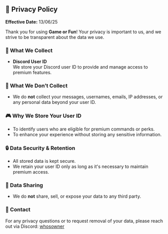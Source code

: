 ## 📜 Privacy Policy

**Effective Date:** 13/06/25

Thank you for using **Game or Fun**! Your privacy is important to us, and we strive to be transparent about the data we use.

### 🔐 What We Collect
- **Discord User ID**  
  We store your Discord user ID to provide and manage access to premium features.

### 🚫 What We Don’t Collect
- We do **not** collect your messages, usernames, emails, IP addresses, or any personal data beyond your user ID.

### 🎮 Why We Store Your User ID
- To identify users who are eligible for premium commands or perks.
- To enhance your experience without storing any sensitive information.

### 🔒 Data Security & Retention
- All stored data is kept secure.
- We retain your user ID only as long as it's necessary to maintain premium access.

### 🤝 Data Sharing
- We do **not** share, sell, or expose your data to any third party.

### 🧾 Contact
For any privacy questions or to request removal of your data, please reach out via Discord: [whosowner](https://discordapp.com/users/1311671209485926420)
